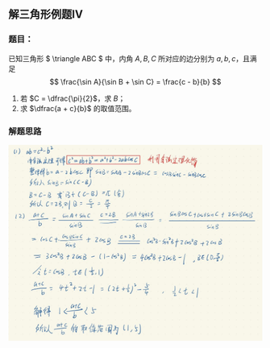 ## 解三角形例题IV

### 题目：
已知三角形 $ \triangle ABC $ 中，内角 $A, B, C$ 所对应的边分别为 $a, b, c$，且满足
$$
\frac{\sin A}{\sin B + \sin C} = \frac{c - b}{b}
$$
1. 若 $C = \dfrac{\pi}{2}$，求 $B$；
2. 求 $\dfrac{a + c}{b}$ 的取值范围。

### 解题思路

![img01.jpg](../img/img01.jpg)